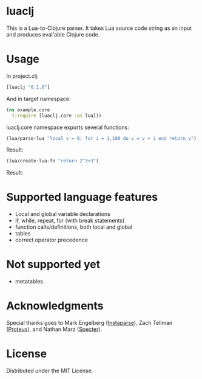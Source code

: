 # luaclj

This is a Lua-to-Clojure parser. It takes Lua source code string as an input and produces eval'able Clojure code.

# Usage
In project.clj:
```clojure
[luaclj "0.1.0"]
```

And in target namespace:
```clojure
(ns example.core
  (:require [luaclj.core :as lua]))
```

luaclj.core namespace exports several functions:
```clojure
(lua/parse-lua "local v = 0; for i = 1,100 do v = v + i end return v")
```
Result:


```clojure
(lua/create-lua-fn "return 2^3+3")
```
Result:

# Supported language features
  - Local and global variable declarations
  - if, while, repeat, for (with break statements)
  - function calls/definitions, both local and global
  - tables
  - correct operator precedence

# Not supported yet
  - metatables

# Acknowledgments
Special thanks goes to Mark Engelberg ([Instaparse](https://github.com/Engelberg/instaparse)), Zach Tellman ([Proteus](https://github.com/ztellman/proteus)), and Nathan Marz ([Specter](https://github.com/nathanmarz/specter/)).

# License

Distributed under the MIT License.
